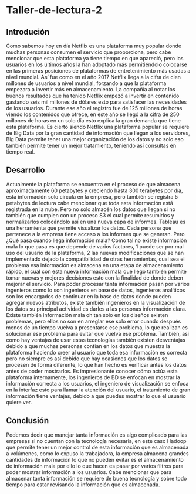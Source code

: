 # Taller-de-lectura-2

<h2> Introdución</h2>

Como sabemos hoy en día Netflix es una plataforma muy popular donde muchas personas consumen el servicio que proporciona, pero cabe mencionar que esta plataforma ya tiene tiempo en que apareció, pero los usuarios en los últimos años la han adoptado más permitiéndolo colocarse en las primeras posiciones de plataformas de entretenimiento más usadas a nivel mundial.  Así fue como en el año 2017 Netflix llega a la cifra de cien millones de usuarios a nivel mundial, forzando a que la plataforma empezara a invertir más en almacenamiento. La compañía al notar los buenos resultados que ha tenido Netflix empezó a invertir en contenido gastando seis mil millones de dólares esto para satisfacer las necesidades de los usuarios.  Durante ese año el registro fue de 125 millones de horas viendo los contenidos que ofrece, en este año se llegó a la cifra de 250 millones de horas en un solo día esto explica la gran demanda que tiene esta plataforma. 
Es cierto siendo Netflix una plataforma popular se requiere de Big Data por la gran cantidad de información que llegan a los servidores, Big Data permite tener una mejor organización de los datos y no solo eso también permite tener un mejor tratamiento, teniendo así consultas en tiempo real.

<h2>Desarrollo</h2>

Actualmente la plataforma se encuentra en el proceso de que almacena aproximadamente 60 petabytes y creciendo hasta 300 terabytes por día, esta información solo circula en la empresa, pero también se registra 5 petabytes de lectura cabe mencionar que toda esta información está registrada en la nube. Pero no solo almacén los datos que llegan si no también que cumplen con un proceso S3 el cual permite resumirlos y normalizarlos colocándolo así en una nueva capa de informes.  Tableau es una herramienta que permite visualizar los datos. Cada persona que pertenece a la empresa tiene acceso a los informes que se generan. Pero ¿Qué pasa cuando llega información mala? Como tal no existe información mala lo que pasa es que depende de varios factores, 1 puede ser por mal uso del usuario de la plataforma, 2 las nuevas modificaciones que se han implementado dejado la compatibilidad de otras herramientas, cual sea el problema esa información es almacena en una etapa de almacenamiento rápido, el cual con esta nueva información mala que llego también permite tomar nuevas y mejores decisiones esto con la finalidad de donde deben mejorar el servicio. 
Para poder procesar tanta información pasan por varios ingenieros como lo son ingenieros en base de datos, ingenieros analíticos son los encargados de continuar en la base de datos donde pueden agregar nuevos atributos, existe también ingenieros en la visualización de los datos su principal actividad es darles a las personas información clara. Existe también información mala oh tan solo en los diseños existen problemas, pero ellos no son en arreglar ese solo error cuando después menos de un tiempo vuelva a presentarse ese problema, lo que realizan es solucionar ese problema para evitar que vuelva ese problema. También, así como hay ventajas de usar estas tecnologías también existen desventajas debido a que muchas personas confían en los datos que muestra la plataforma haciendo creer al usuario que toda esa información es correcta pero no siempre es así debido que hay ocasiones que los datos se procesen de forma diferente, lo que han hecho es verificar antes los datos antes de poder mostrarlos.
Es impresionante conocer cómo actúa esta plataforma internamente, los ingenieros de BD se enfocan en mostrar la información correcta a los usuarios, el ingeniero de visualización se enfoca en la interfaz esto para llamar la atención del usuario, el tratamiento de gran información tiene ventajas, debido a que puedes mostrar lo que el usuario quiere ver.

<h2>Conclusión</h2>
Podemos decir que manejar tanta información es algo complicado para las empresas si no cuentan con la tecnología necesaria, en este caso Hadoop que permite tener un mejor control de esta información que es almacenada a volúmenes, como lo expuso la trabajadora, la empresa almacena grandes cantidades de información lo que no pueden evitar es el almacenamiento de información mala por ello lo que hacen es pasar por varios filtros para poder mostrar información a los usuarios. Cabe mencionar que para almacenar tanta información se requiere de buena tecnología y sobre todo tiempo para estar revisando la información que es almacenada.
